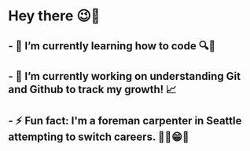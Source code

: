 # Hey there 😉🍠 
## - 🌱 I’m currently learning how to code 🔍🤔
## - 🔭 I’m currently working on understanding Git and Github to track my growth! 📈
## - ⚡ Fun fact: I'm a foreman carpenter in Seattle attempting to switch careers. 😮‍💨😁🤫


<!--
**CMP-p/CMP-p** is a ✨ _special_ ✨ repository because its `README.md` (this file) appears on your GitHub profile.

Here are some ideas to get you started:

- 🔭 I’m currently working on ...
- 🌱 I’m currently learning ...
- 👯 I’m looking to collaborate on ...
- 🤔 I’m looking for help with ...
- 💬 Ask me about ...
- 📫 How to reach me: ...
- 😄 Pronouns: ...
- ⚡ Fun fact: ...
-->
